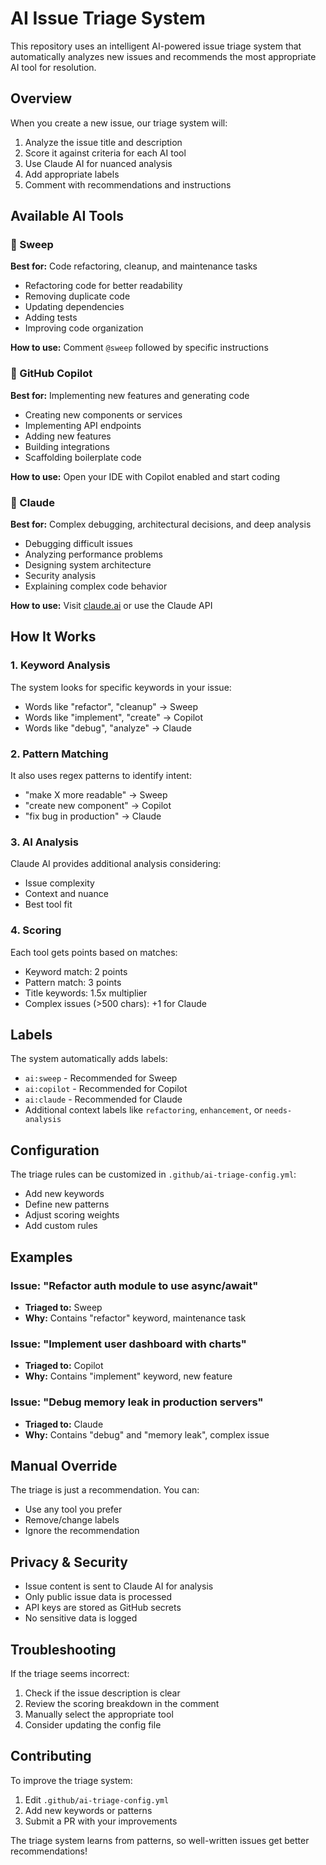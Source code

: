# AI Issue Triage System

This repository uses an intelligent AI-powered issue triage system that automatically analyzes new issues and recommends the most appropriate AI tool for resolution.

## Overview

When you create a new issue, our triage system will:
1. Analyze the issue title and description
2. Score it against criteria for each AI tool
3. Use Claude AI for nuanced analysis
4. Add appropriate labels
5. Comment with recommendations and instructions

## Available AI Tools

### 🧹 Sweep
**Best for:** Code refactoring, cleanup, and maintenance tasks
- Refactoring code for better readability
- Removing duplicate code
- Updating dependencies
- Adding tests
- Improving code organization

**How to use:** Comment `@sweep` followed by specific instructions

### 🤖 GitHub Copilot
**Best for:** Implementing new features and generating code
- Creating new components or services
- Implementing API endpoints
- Adding new features
- Building integrations
- Scaffolding boilerplate code

**How to use:** Open your IDE with Copilot enabled and start coding

### 🧠 Claude
**Best for:** Complex debugging, architectural decisions, and deep analysis
- Debugging difficult issues
- Analyzing performance problems
- Designing system architecture
- Security analysis
- Explaining complex code behavior

**How to use:** Visit [claude.ai](https://claude.ai) or use the Claude API

## How It Works

### 1. Keyword Analysis
The system looks for specific keywords in your issue:
- Words like "refactor", "cleanup" → Sweep
- Words like "implement", "create" → Copilot  
- Words like "debug", "analyze" → Claude

### 2. Pattern Matching
It also uses regex patterns to identify intent:
- "make X more readable" → Sweep
- "create new component" → Copilot
- "fix bug in production" → Claude

### 3. AI Analysis
Claude AI provides additional analysis considering:
- Issue complexity
- Context and nuance
- Best tool fit

### 4. Scoring
Each tool gets points based on matches:
- Keyword match: 2 points
- Pattern match: 3 points
- Title keywords: 1.5x multiplier
- Complex issues (>500 chars): +1 for Claude

## Labels

The system automatically adds labels:
- `ai:sweep` - Recommended for Sweep
- `ai:copilot` - Recommended for Copilot
- `ai:claude` - Recommended for Claude
- Additional context labels like `refactoring`, `enhancement`, or `needs-analysis`

## Configuration

The triage rules can be customized in `.github/ai-triage-config.yml`:
- Add new keywords
- Define new patterns
- Adjust scoring weights
- Add custom rules

## Examples

### Issue: "Refactor auth module to use async/await"
- **Triaged to:** Sweep
- **Why:** Contains "refactor" keyword, maintenance task

### Issue: "Implement user dashboard with charts"
- **Triaged to:** Copilot
- **Why:** Contains "implement" keyword, new feature

### Issue: "Debug memory leak in production servers"
- **Triaged to:** Claude
- **Why:** Contains "debug" and "memory leak", complex issue

## Manual Override

The triage is just a recommendation. You can:
- Use any tool you prefer
- Remove/change labels
- Ignore the recommendation

## Privacy & Security

- Issue content is sent to Claude AI for analysis
- Only public issue data is processed
- API keys are stored as GitHub secrets
- No sensitive data is logged

## Troubleshooting

If the triage seems incorrect:
1. Check if the issue description is clear
2. Review the scoring breakdown in the comment
3. Manually select the appropriate tool
4. Consider updating the config file

## Contributing

To improve the triage system:
1. Edit `.github/ai-triage-config.yml` 
2. Add new keywords or patterns
3. Submit a PR with your improvements

The triage system learns from patterns, so well-written issues get better recommendations!